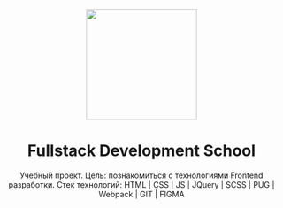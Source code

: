 <div align="center">
  <img width="200" height="200" src="https://sun7-6.userapi.com/c851220/v851220170/1a35da/AlFxllmwzT8.jpg">
  <h1>Fullstack Development School</h1>
  <p>
    Учебный проект. Цель: познакомиться с технологиями Frontend разработки. Стек технологий: HTML | CSS | JS | JQuery | SCSS | PUG | Webpack | GIT | FIGMA
  </p>
</div>
